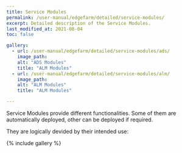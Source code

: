 ```yaml
---
title: Service Modules
permalink: /user-manual/edgefarm/detailed/service-modules/
excerpt: Detailed description of the Service Modules.
last_modified_at: 2021-08-04
toc: false

gallery:
  - url: /user-manual/edgefarm/detailed/service-modules/ads/
    image_path:
    alt: "ADS Modules"
    title: "ALM Modules"
  - url: /user-manual/edgefarm/detailed/service-modules/alm/
    image_path:
    alt: "ALM Modules"
    title: "ALM Modules"

---
```

Service Modules provide different functionalities. Some of them are automatically deployed, other can be deployed if required.

They are logically devided by their intended use:

{% include gallery %}
